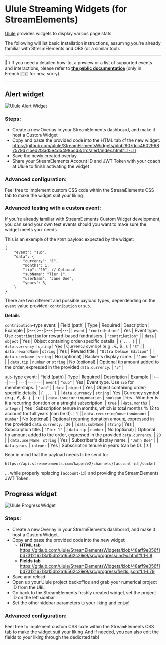 # Ulule Streaming Widgets (for StreamElements)

[Ulule](https://www.ulule.com/) provides widgets to display various page stats.

The following will list basic installation instructions, assuming you're already familiar with StreamElements and OBS (or a similar tool).

----

📖 ℹ️ If you need a detailed how-to, a preview or a list of supported events and interactions, please refer to **[the public documentation](https://ulule.notion.site/ulule-stream-widgets)** (only in French 🇫🇷 for now, sorry).

----
## Alert widget

![Ulule Alert Widget](https://github.com/user-attachments/assets/8a6cee26-a608-4857-b155-24c198c02437)

### Steps:

- Create a new Overlay in your StreamElements dashboard, and make it host a Custom Widget
- Copy and paste the provided code into the HTML tab of the new widget:
https://github.com/ulule/StreamElementsWidgets/blob/907dcc46029687579d715ed2f3ad5e4d54985cd3/src/alert/index.html#L1-L11
- Save the newly created overlay
- Share your StreamElements Account ID and JWT Token with your coach at Ulule to finish activating the widget

### Advanced configuration:

Feel free to implement custom CSS code within the StreamElements CSS tab to make the widget suit your liking!

### Advanced testing with a custom event:

If you're already familiar with StreamElements Custom Widget development, you can send your own test events should you want to make sure the widget meets your needs.

This is an exemple of the `POST` payload expected by the widget:
```jsonc
{
    "event": "sub",
    "data": {
        "currency": "€",
        "months": 1,
        "tip": "20", // Optional
        "subName": "Tier 1",
        "userName": "Jane Doe",
        "years": 3,
    }
}
```

There are two different and possible payload types, dependending on the `event` value provided: `contribution` or `sub`.

**Details**

`contribution`-type event:
| Field (path) | Type | Required | Description | Example |
|:---|:---|:---:|---|---|
| `event` | `"contribution"` | Yes | Event type. Use `contribution` for reward-based fundraisers. | `"contribution"` |
| `data` | `object` | Yes | Object containing order-specific details. | `{ ... }` |
| `data.currency` | `string` | Yes | Currency symbol (e.g., €, $…). | `"€"` |
| `data.rewardName` | `string` | Yes | Reward title. | `"Ultra Deluxe Edition"` |
| `data.userName` | `string` | No (optional) | Backer's display name. | `"Jane Doe"`     |
| `data.tip` | `number` or `string` | No (optional) | Optional tip amount added to the order, expressed in the provided `data.currency`. | `"5"` |

`sub`-type event:
| Field (path) | Type | Required | Description | Example |
|:---|:---|:---:|---|---|
| `event` | `"sub"` | Yes | Event type. Use `sub` for memberships. | `"sub"` |
| `data` | `object` | Yes | Object containing order-specific details. | `{ ... }` |
| `data.currency` | `string` | Yes | Currency symbol (e.g., €, $…). | `"€"` |
| `data.isRecurringDonation` | `boolean` | Yes | Whether is it a recurring donation or a straight subscription. | `true` |
| `data.months` | `integer` | Yes | Subscription tenure in months, which is total months % 12 to account for full years (can be 0). | `1` |
| `data.recurringDonationAmount` | `number` | No (optional) | Optional recurring donation amount, expressed in the provided `data.currency`. | `20` |
| `data.subName` | `string` | Yes | Subscription title. | `"Tier 1"` |
| `data.tip` | `number` | No (optional) | Optional tip amount added to the order, expressed in the provided `data.currency`. | `20` |
| `data.userName` | `string` | Yes | Subscriber's display name. | `"John Doe"` |
| `data.years` | `integer` | Yes | Subscription tenure in years (can be 0). | `3` |

Bear in mind that the payload needs to be send to:

```
https://api.streamelements.com/kappa/v2/channels/[account-id]/socket
```

… while properly replacing `[account-id]` and providing the StreamElements JWT Token.

## Progress widget

![Ulule Progress Widget](https://github.com/user-attachments/assets/75bacd91-9ffd-47fa-bb23-450148ea1523)

### Steps:

- Create a new Overlay in your StreamElements dashboard, and make it host a Custom Widget.
- Copy and paste the provided code into the new widget:
  - **HTML tab**
  https://github.com/ulule/StreamElementsWidgets/blob/48aff9e056f1bd731216318a15db2a16562c29e9/src/progress/index.html#L1-L8
  - **Fields tab**
  https://github.com/ulule/StreamElementsWidgets/blob/48aff9e056f1bd731216318a15db2a16562c29e9/src/progress/fields.json#L1-L79
- Save and reload
- Open up your Ulule project backoffice and grab your numerical project ID from the URL
- Go back to the StreamElements freshly created widget, set the project ID on the left sidebar
- Set the other sidebar parameters to your liking and enjoy!

### Advanced configuration:

Feel free to implement custom CSS code within the StreamElements CSS tab to make the widget suit your liking. And if needed, you can also edit the fields to your liking through the dedicated tab!
